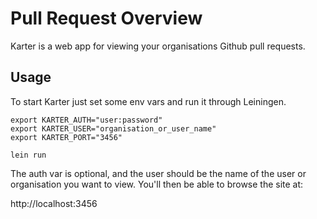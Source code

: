 
# Pull Request Overview

Karter is a web app for viewing your organisations Github pull requests.

## Usage

To start Karter just set some env vars and run it through Leiningen.

```
export KARTER_AUTH="user:password"
export KARTER_USER="organisation_or_user_name"
export KARTER_PORT="3456"

lein run
```

The auth var is optional, and the user should be the name of the
user or organisation you want to view.  You'll then be able to
browse the site at:

http://localhost:3456


